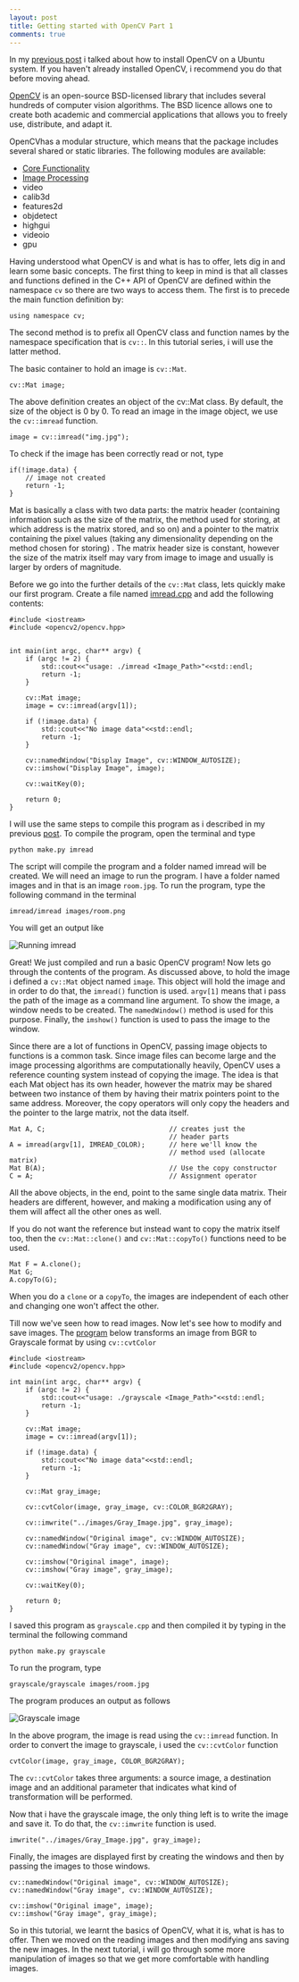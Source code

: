 ```yaml
---
layout: post
title: Getting started with OpenCV Part 1
comments: true
---
```


In my [previous post](http://zishanahmad.github.io/blog/2016/02/05/installing-opencv-on-ubuntu/) i talked about how to 
install OpenCV on a Ubuntu system. If you haven't already installed OpenCV, i recommend you do that before moving
ahead.

[OpenCV](http://opencv.org) is an open-source BSD-licensed library that includes several hundreds of computer vision 
algorithms. The BSD licence allows one to create both academic and commercial applications that allows you to freely 
use, distribute, and adapt it.

OpenCVhas a modular structure, which means that the package includes several shared or static libraries. 
The following modules are available:

  * [Core Functionality](http://docs.opencv.org/3.1.0/d0/de1/group__core.html)
  * [Image Processing](http://docs.opencv.org/3.1.0/d7/dbd/group__imgproc.html)
  * video
  * calib3d
  * features2d
  * objdetect
  * highgui
  * videoio
  * gpu

Having understood what OpenCV is and what is has to offer, lets dig in and learn some basic concepts. The first thing
to keep in mind is that all classes and functions defined in the C++ API of OpenCV are defined within the namespace
`cv` so there are two ways to access them. The first is to precede the main function definition by:

```
using namespace cv;
```

The second method is to prefix all OpenCV class and function names by the namespace specification that is `cv::`.
In this tutorial series, i will use the latter method. 

The basic container to hold an image is `cv::Mat`.  

```
cv::Mat image;
```

The above definition creates an object of the cv::Mat class. By default, the size of the object is 0 by 0. To read an 
image in the image object, we use the `cv::imread` function.

```
image = cv::imread("img.jpg");
```

To check if the image has been correctly read or not, type

```
if(!image.data) {
    // image not created
    return -1;
}
```

Mat is basically a class with two data parts: the matrix header (containing information such as the size of the matrix, 
the method used for storing, at which address is the matrix stored, and so on) and a pointer to the matrix containing 
the pixel values (taking any dimensionality depending on the method chosen for storing) . The matrix header size is 
constant, however the size of the matrix itself may vary from image to image and usually is larger by orders of 
magnitude.

Before we go into the further details of the `cv::Mat` class, lets quickly make our first program. Create a file named
[imread.cpp](https://github.com/zishanAhmad/opencv/blob/master/imread.cpp) and add the  following contents:

```  
#include <iostream>
#include <opencv2/opencv.hpp>


int main(int argc, char** argv) {
    if (argc != 2) {
        std::cout<<"usage: ./imread <Image_Path>"<<std::endl;
        return -1;
    }

    cv::Mat image;
    image = cv::imread(argv[1]);

    if (!image.data) {
        std::cout<<"No image data"<<std::endl;
        return -1;
    }

    cv::namedWindow("Display Image", cv::WINDOW_AUTOSIZE);
    cv::imshow("Display Image", image);

    cv::waitKey(0);

    return 0;
}
```

I will use the same steps to compile this program as i described in my previous 
[post](http://zishanahmad.github.io/blog/2016/02/05/installing-opencv-on-ubuntu/). To compile the program, 
open the terminal and type

```
python make.py imread
```

The script will compile the program and a folder named imread will be created. We will need an image to run the program.
I have a folder named images and in that is an image `room.jpg`. To run the program, type the following command in the
terminal

```
imread/imread images/room.png
```

You will get an output like

![Running imread](/blog/assets/1.png)

Great! We just compiled and run a basic OpenCV program! Now lets go through the contents of the program. As discussed
above, to hold the image i defined a `cv::Mat` object named `image`. This object will hold the image and in order to do
that, the `imread()` function is used. `argv[1]` means that i pass the path of the image as a command line argument. To
show the image, a window needs to be created. The `namedWindow()` method is used for this purpose. Finally, the 
`imshow()` function is used to pass the image to the window.

Since there are a lot of functions in OpenCV, passing image objects to functions is a common task. Since image files can
become large and the image processing algorithms are computationally heavily, OpenCV uses a reference counting system 
instead of copying the image. The idea is that each Mat object has its own header, however the matrix may be shared 
between two instance of them by having their matrix pointers point to the same address. Moreover, the copy operators 
will only copy the headers and the pointer to the large matrix, not the data itself.

```
Mat A, C;                               // creates just the 
                                        // header parts
A = imread(argv[1], IMREAD_COLOR);      // here we'll know the 
                                        // method used (allocate matrix)
Mat B(A);                               // Use the copy constructor
C = A;                                  // Assignment operator
```

All the above objects, in the end, point to the same single data matrix. Their headers are different, however, and 
making a modification using any of them will affect all the other ones as well.

If you do not want the reference but instead want to copy the matrix itself too, then the `cv::Mat::clone()` and 
`cv::Mat::copyTo()` functions need to be used.

```
Mat F = A.clone();
Mat G;
A.copyTo(G);
```

When you do a `clone` or a `copyTo`, the images are independent of each other and changing one won't affect the other.

Till now we've seen how to read images. Now let's see how to modify and save images. The 
[program](https://github.com/zishanAhmad/opencv/blob/master/grayscale.cpp) below transforms an image from BGR to 
Grayscale format by using `cv::cvtColor`

```
#include <iostream>
#include <opencv2/opencv.hpp>

int main(int argc, char** argv) {
	if (argc != 2) {
        std::cout<<"usage: ./grayscale <Image_Path>"<<std::endl;
        return -1;
    }

    cv::Mat image;
    image = cv::imread(argv[1]);

    if (!image.data) {
        std::cout<<"No image data"<<std::endl;
        return -1;
    }

	cv::Mat gray_image;
	
	cv::cvtColor(image, gray_image, cv::COLOR_BGR2GRAY);
	
	cv::imwrite("../images/Gray_Image.jpg", gray_image);
	
	cv::namedWindow("Original image", cv::WINDOW_AUTOSIZE);
	cv::namedWindow("Gray image", cv::WINDOW_AUTOSIZE);
	
	cv::imshow("Original image", image);
	cv::imshow("Gray image", gray_image);
	
	cv::waitKey(0);
	
	return 0;
}
```

I saved this program as `grayscale.cpp` and then compiled it by typing in the terminal the following command

```
python make.py grayscale
```

To run the program, type

```
grayscale/grayscale images/room.jpg
```

The program produces an output as follows

![Grayscale image](/blog/assets/2.png)

In the above program, the image is read using the `cv::imread` function. In order to convert the image to grayscale,
i used the `cv::cvtColor` function

```
cvtColor(image, gray_image, COLOR_BGR2GRAY);
```

The `cv::cvtColor` takes three arguments: a source image, a destination image and an additional parameter that indicates
what kind of transformation will be performed.

Now that i have the grayscale image, the only thing left is to write the image and save it. To do that, the 
`cv::imwrite` function is used.

```
imwrite("../images/Gray_Image.jpg", gray_image);
```

Finally, the images are displayed first by creating the windows and then by passing the images to those windows.

```
cv::namedWindow("Original image", cv::WINDOW_AUTOSIZE);
cv::namedWindow("Gray image", cv::WINDOW_AUTOSIZE);

cv::imshow("Original image", image);
cv::imshow("Gray image", gray_image);
```

So in this tutorial, we learnt the basics of OpenCV, what it is, what is has to offer. Then we moved on the reading 
images and then modifying ans saving the new images. In the next tutorial, i will go through some more manipulation 
of images so that we get more comfortable with handling images.